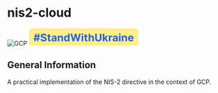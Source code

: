 # nis2-cloud

![GCP](https://img.shields.io/badge/GCP-68cfd9.svg?style=for-the-badge&logo=gcp&logoColor=white)
[![StandWithUkraine](https://raw.githubusercontent.com/vshymanskyy/StandWithUkraine/main/badges/StandWithUkraine.svg)](https://github.com/vshymanskyy/StandWithUkraine/blob/main/docs/README.md)

## General Information

A practical implementation of the NIS-2 directive in the context of GCP.
